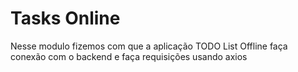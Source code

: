 # Tasks Online
Nesse modulo fizemos com que a aplicação TODO List Offline faça conexão com o backend e faça requisições usando axios